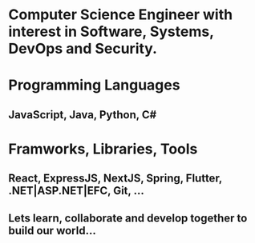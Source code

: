 # Computer Science Engineer with interest in Software, Systems, DevOps and Security.
# Programming Languages
## JavaScript, Java, Python, C#
# Framworks, Libraries, Tools
## React, ExpressJS, NextJS, Spring, Flutter, .NET|ASP.NET|EFC, Git, ...
## Lets learn, collaborate and develop together to build our world...
